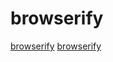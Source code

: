 # browserify

[browserify](https://github.com/choojs/bankai)
[browserify](https://github.com/bokub/lyo)
